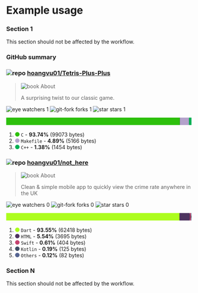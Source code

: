 # Example usage 

### Section 1
This section should not be affected by the workflow.

### GitHub summary
<!-- REPO-SUMMARY:START -->

### ![repo](https://icongr.am/octicons/repo.svg?size=20&color=b3b3b3) [hoangvu01/Tetris-Plus-Plus](https://github.com/hoangvu01/Tetris-Plus-Plus)
> ![book](https://icongr.am/octicons/book.svg?size=14&color=b3b3b3) About
>
> A surprising twist to our classic game.


![eye](https://icongr.am/octicons/eye.svg?size=16&color=b3b3b3) watchers 1 ![git-fork](https://icongr.am/octicons/git-fork.svg?size=16&color=b3b3b3) forks 1 ![star](https://icongr.am/octicons/star.svg?size=16&color=b3b3b3) stars 1 

![Language Breakdown](../assets/hoangvu01/Tetris-Plus-Plus/languages.svg)
1. <svg viewbox="0 0 16 16" width="12" height="12"><circle cx="8" cy="8" r="8" fill="#2DC00C"/></svg> `C` - **93.74%** (99073 bytes)
1. <svg viewbox="0 0 16 16" width="12" height="12"><circle cx="8" cy="8" r="8" fill="#B4A2CB"/></svg> `Makefile` - **4.89%** (5166 bytes)
1. <svg viewbox="0 0 16 16" width="12" height="12"><circle cx="8" cy="8" r="8" fill="#02B053"/></svg> `C++` - **1.38%** (1454 bytes)
### ![repo](https://icongr.am/octicons/repo.svg?size=20&color=b3b3b3) [hoangvu01/not_here](https://github.com/hoangvu01/not_here)
> ![book](https://icongr.am/octicons/book.svg?size=14&color=b3b3b3) About
>
> Clean & simple mobile app to quickly view the crime rate anywhere in the UK


![eye](https://icongr.am/octicons/eye.svg?size=16&color=b3b3b3) watchers 0 ![git-fork](https://icongr.am/octicons/git-fork.svg?size=16&color=b3b3b3) forks 0 ![star](https://icongr.am/octicons/star.svg?size=16&color=b3b3b3) stars 0 

![Language Breakdown](../assets/hoangvu01/not_here/languages.svg)
1. <svg viewbox="0 0 16 16" width="12" height="12"><circle cx="8" cy="8" r="8" fill="#ACFD1E"/></svg> `Dart` - **93.55%** (62418 bytes)
1. <svg viewbox="0 0 16 16" width="12" height="12"><circle cx="8" cy="8" r="8" fill="#4D345F"/></svg> `HTML` - **5.54%** (3695 bytes)
1. <svg viewbox="0 0 16 16" width="12" height="12"><circle cx="8" cy="8" r="8" fill="#C5436F"/></svg> `Swift` - **0.61%** (404 bytes)
1. <svg viewbox="0 0 16 16" width="12" height="12"><circle cx="8" cy="8" r="8" fill="#3E4C63"/></svg> `Kotlin` - **0.19%** (125 bytes)
1. <svg viewbox="0 0 16 16" width="12" height="12"><circle cx="8" cy="8" r="8" fill="#556491"/></svg> `Others` - **0.12%** (82 bytes)
<!-- REPO-SUMMARY:END -->

### Section N
This section should not be affected by the workflow.
